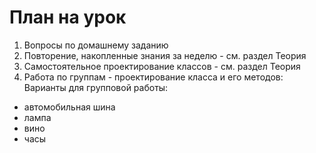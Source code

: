 # План на урок <br/>
1. Вопросы по домашнему заданию  <br/>
2. Повторение, накопленные знания за неделю - см. раздел Теория  <br/>
3. Самостоятельное проектирование классов - см. раздел Теория
4. Работа по группам - проектирование класса и его методов:
Варианты для групповой работы:
- автомобильная шина
- лампа
- вино
- часы